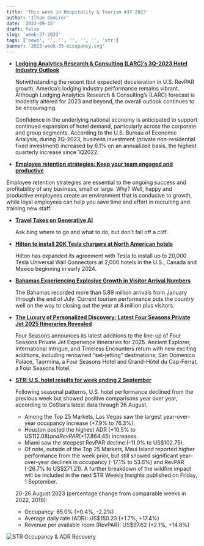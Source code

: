 ```yaml
---
title: 'This week in Hospitality & Tourism #37 2023'
author: 'Ilhan Demirer'
date: '2023-09-15'
draft: false
slug: 'week-37-2023'
tags: ['news', '', '', '', '', '', 'str']
banner: '2023-week-35-occupancy.svg'
---
```


- **[Lodging Analytics Research & Consulting (LARC)’s 3Q-2023 Hotel Industry Outlook](https://www.hospitalitynet.org/news/4118063.html)**

  Notwithstanding the recent (but expected) deceleration in U.S. RevPAR growth, America’s lodging industry performance remains vibrant. Although Lodging Analytics Research & Consulting’s (LARC) forecast is modestly altered for 2023 and beyond, the overall outlook continues to be encouraging.

  Confidence in the underlying national economy is anticipated to support continued expansion of hotel demand, particularly across the corporate and group segments. According to the U.S. Bureau of Economic Analysis, during 2Q-2023, business investment (private non-residential fixed investment) increased by 6.1% on an annualized basis, the highest quarterly increase since 1Q2022.

- **[Employee retention strategies: Keep your team engaged and productive](https://www.hospitalitynet.org/opinion/4118069.html)**

Employee retention strategies are essential to the ongoing success and profitability of any business, small or large. Why? Well, happy and productive employees create an environment that is conducive to growth, while loyal employees can help you save time and effort in recruiting and training new staff.

- **[Travel Takes on Generative AI](https://www.hotelnewsresource.com/article128026.html)**

  Ask bing where to go and what to do, but don't fall off a cliff.

- **[Hilton to install 20K Tesla chargers at North American hotels](https://www.hotelmanagement.net/tech/hilton-install-20k-tesla-chargers-north-american-hotels)**

  Hilton has expanded its agreement with Tesla to install up to 20,000 Tesla Universal Wall Connectors at 2,000 hotels in the U.S., Canada and Mexico beginning in early 2024.

- **[Bahamas Experiencing Explosive Growth in Visitor Arrival Numbers](https://www.hotelnewsresource.com/article128034.html)**

  The Bahamas recorded more than 5.89 million arrivals from January through the end of July. Current tourism performance puts the country well on the way to closing out the year at 8 million plus visitors.

- **[The Luxury of Personalized Discovery: Latest Four Seasons Private Jet 2025 Itineraries Revealed](https://www.hospitalitynet.org/news/4118074.html)**

  Four Seasons announces its latest additions to the line-up of Four Seasons Private Jet Experience itineraries for 2025. Ancient Explorer, International Intrigue, and Timeless Encounters return with new exciting additions, including renowned “set-jetting” destinations, San Domenico Palace, Taormina, a Four Seasons Hotel and Grand-Hôtel du Cap-Ferrat, a Four Seasons Hotel.

- **[STR: U.S. hotel results for week ending 2 September](https://str.com/press-release/us-hotel-results-week-ending-2-september)**

  Following seasonal patterns, U.S. hotel performance declined from the previous week but showed positive comparisons year over year, according to CoStar’s latest data through 26 August.

  - Among the Top 25 Markets, Las Vegas saw the largest year-over-year occupancy increase (+7.9% to 76.3%).
  - Houston posted the highest ADR (+10.5% to US$112.08) and RevPAR (+17.8% to US$64.45) increases.
  - Miami saw the steepest RevPAR decline (-11.0% to US$102.75).
  - Of note, outside of the Top 25 Markets, Maui Island reported higher performance from the week prior, but still showed significant year-over-year declines in occupancy (-17.1% to 53.6%) and RevPAR (-26.7% to US$271.21). A further breakdown of the wildfire impact will be included in the next STR Weekly Insights published on Friday, 1 September.

  20-26 August 2023 (percentage change from comparable weeks in 2022, 2019):

  - Occupancy: 65.0% (+0.4%, -2.2%)
  - Average daily rate (ADR): US$150.23 (+1.7%, +17.4%)
  - Revenue per available room (RevPAR): US$97.62 (+2.1%, +14.8%)

![STR Occupancy & ADR Recovery](/images/blogimages/2023-week-35-occupancy.svg)
